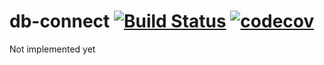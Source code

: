 # db-connect [![Build Status](https://travis-ci.org/jackfirth/db-connect.svg?branch=master)](https://travis-ci.org/jackfirth/db-connect) [![codecov](https://codecov.io/gh/jackfirth/db-connect/branch/master/graph/badge.svg)](https://codecov.io/gh/jackfirth/db-connect)

Not implemented yet
